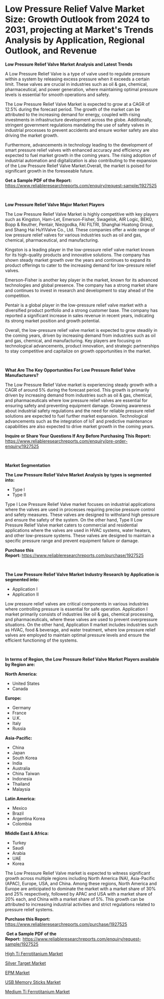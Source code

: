 <p><h1>Low Pressure Relief Valve Market Size: Growth Outlook from 2024 to 2031, projecting at Market's Trends Analysis by Application, Regional Outlook, and Revenue</h1></p><p><strong>Low Pressure Relief Valve Market Analysis and Latest Trends</strong></p>
<p><p>A Low Pressure Relief Valve is a type of valve used to regulate pressure within a system by releasing excess pressure when it exceeds a certain limit. These valves are crucial in industries such as oil & gas, chemical, pharmaceutical, and power generation, where maintaining optimal pressure levels is essential for smooth operations and safety.</p><p>The Low Pressure Relief Valve Market is expected to grow at a CAGR of 12.5% during the forecast period. The growth of the market can be attributed to the increasing demand for energy, coupled with rising investments in infrastructure development across the globe. Additionally, stringent government regulations mandating the use of safety valves in industrial processes to prevent accidents and ensure worker safety are also driving the market growth.</p><p>Furthermore, advancements in technology leading to the development of smart pressure relief valves with enhanced accuracy and efficiency are expected to fuel market growth in the coming years. The rising adoption of industrial automation and digitalization is also contributing to the expansion of the Low Pressure Relief Valve Market.Overall, the market is poised for significant growth in the foreseeable future.</p></p>
<p><strong>Get a Sample PDF of the Report:&nbsp;</strong> <a href="https://www.reliableresearchreports.com/enquiry/request-sample/1927525">https://www.reliableresearchreports.com/enquiry/request-sample/1927525</a></p>
<p>&nbsp;</p>
<p><strong>Low Pressure Relief Valve Major Market Players</strong></p>
<p><p>The Low Pressure Relief Valve Market is highly competitive with key players such as Kingston, Ham-Let, Emerson-Fisher, Swagelok, AIR Logic, BEKO, Bopp & Reuther, Pentair, Niezgodka, FAI FILTRI, Shanghai Huatong Group, and Shang Hai HuYiValve Co., Ltd. These companies offer a wide range of low pressure relief valves for various industries such as oil and gas, chemical, pharmaceutical, and manufacturing.</p><p>Kingston is a leading player in the low-pressure relief valve market known for its high-quality products and innovative solutions. The company has shown steady market growth over the years and continues to expand its product offerings to cater to the increasing demand for low-pressure relief valves.</p><p>Emerson-Fisher is another key player in the market, known for its advanced technologies and global presence. The company has a strong market share and continues to invest in research and development to stay ahead of the competition.</p><p>Pentair is a global player in the low-pressure relief valve market with a diversified product portfolio and a strong customer base. The company has reported a significant increase in sales revenue in recent years, indicating its strong market position and growth potential.</p><p>Overall, the low-pressure relief valve market is expected to grow steadily in the coming years, driven by increasing demand from industries such as oil and gas, chemical, and manufacturing. Key players are focusing on technological advancements, product innovation, and strategic partnerships to stay competitive and capitalize on growth opportunities in the market.</p></p>
<p>&nbsp;</p>
<p><strong>What Are The Key Opportunities For Low Pressure Relief Valve Manufacturers?</strong></p>
<p><p>The Low Pressure Relief Valve market is experiencing steady growth with a CAGR of around 5% during the forecast period. This growth is primarily driven by increasing demand from industries such as oil & gas, chemical, and pharmaceuticals where low pressure relief valves are essential for ensuring safety and preventing equipment damage. Growing awareness about industrial safety regulations and the need for reliable pressure relief solutions are expected to fuel further market expansion. Technological advancements such as the integration of IoT and predictive maintenance capabilities are also expected to drive market growth in the coming years.</p></p>
<p><strong>Inquire or Share Your Questions If Any Before Purchasing This Report:</strong> <a href="https://www.reliableresearchreports.com/enquiry/pre-order-enquiry/1927525">https://www.reliableresearchreports.com/enquiry/pre-order-enquiry/1927525</a></p>
<p>&nbsp;</p>
<p><strong>Market Segmentation</strong></p>
<p><strong>The Low Pressure Relief Valve Market Analysis by types is segmented into:</strong></p>
<p><ul><li>Type I</li><li>Type II</li></ul></p>
<p><p>Type I Low Pressure Relief Valve market focuses on industrial applications where the valves are used in processes requiring precise pressure control and safety measures. These valves are designed to withstand high pressure and ensure the safety of the system. On the other hand, Type II Low Pressure Relief Valve market caters to commercial and residential applications where the valves are used in HVAC systems, water heaters, and other low-pressure systems. These valves are designed to maintain a specific pressure range and prevent equipment failure or damage.</p></p>
<p><strong>Purchase this Report:&nbsp;</strong><a href="https://www.reliableresearchreports.com/purchase/1927525">https://www.reliableresearchreports.com/purchase/1927525</a></p>
<p>&nbsp;</p>
<p><strong>The Low Pressure Relief Valve Market Industry Research by Application is segmented into:</strong></p>
<p><ul><li>Application I</li><li>Application II</li></ul></p>
<p><p>Low pressure relief valves are critical components in various industries where controlling pressure is essential for safe operation. Application I market primarily consists of industries like oil & gas, chemical processing, and pharmaceuticals, where these valves are used to prevent overpressure situations. On the other hand, Application II market includes industries such as HVAC, food & beverage, and water treatment, where low pressure relief valves are employed to maintain optimal pressure levels and ensure the efficient functioning of the systems.</p></p>
<p>&nbsp;</p>
<p><strong>In terms of Region, the Low Pressure Relief Valve Market Players available by Region are:</strong></p>
<p>
    <p> <strong> North America: </strong>
        <ul>
            <li>United States</li>
            <li>Canada</li>
        </ul>
        </p> 
    <p> <strong> Europe: </strong>
        <ul>
            <li>Germany</li>
            <li>France</li>
            <li>U.K.</li>
            <li>Italy</li>
            <li>Russia</li>
        </ul>
        </p> 
    <p> <strong> Asia-Pacific: </strong>
        <ul>
            <li>China</li>
            <li>Japan</li>
            <li>South Korea</li>
            <li>India</li>
            <li>Australia</li>
            <li>China Taiwan</li>
            <li>Indonesia</li>
            <li>Thailand</li>
            <li>Malaysia</li>
        </ul>
        </p> 
    <p> <strong> Latin America: </strong>
        <ul>
            <li>Mexico</li>
            <li>Brazil</li>
            <li>Argentina Korea</li>
            <li>Colombia</li>
        </ul>
        </p> 
    <p> <strong> Middle East & Africa: </strong>
        <ul>
            <li>Turkey</li>
            <li>Saudi</li>
            <li>Arabia</li>
            <li>UAE</li>
            <li>Korea</li>
        </ul>
    </p>
    </p>
<p><p>The Low Pressure Relief Valve market is expected to witness significant growth across multiple regions including North America (NA), Asia-Pacific (APAC), Europe, USA, and China. Among these regions, North America and Europe are anticipated to dominate the market with a market share of 30% and 25% respectively, followed by APAC and USA with a market share of 20% each, and China with a market share of 5%. This growth can be attributed to increasing industrial activities and strict regulations related to pressure relief systems.</p></p>
<p><strong>Purchase this Report: </strong><a href="https://www.reliableresearchreports.com/purchase/1927525">https://www.reliableresearchreports.com/purchase/1927525</a></p>
<p>&nbsp;<strong>Get a Sample PDF of the Report:&nbsp;&nbsp;</strong><a href="https://www.reliableresearchreports.com/enquiry/request-sample/1927525">https://www.reliableresearchreports.com/enquiry/request-sample/1927525</a></p>
<p><strong></strong></p>
<p><p><a href="https://five-trouble-98a.notion.site/High-Ti-Ferrotitanium-Market-Research-Report-The-Key-To-Successful-Business-Strategy-Forecasted-for-e9dd964fb9e947f8a9a831b45efb5f02">High Ti Ferrotitanium Market</a></p><p><a href="https://view.publitas.com/reportprime-1/silver-target-market-furnish-information-about-market-size-market-share-market-dynamics-and-projections-spanning-from-2024-to-2031/">Silver Target Market</a></p><p><a href="https://view.publitas.com/reportprime-1/epm-market-provides-detailed-segmentation-of-this-market-based-on-type-application-and-region-and-forecast-for-the-period-from-2024-2031/">EPM Market</a></p><p><a href="https://github.com/zjyglelu/Market-Research-Report-List-1/blob/main/usb-memory-sticks-market.md">USB Memory Sticks Market</a></p><p><a href="https://nifty-kite-d51.notion.site/Global-Medium-Ti-Ferrotitanium-Market-Size-and-Market-Trends-Insights-and-Projections-from-2024-to--1da3671071f043099ca2e6e53cb63182">Medium Ti Ferrotitanium Market</a></p></p>